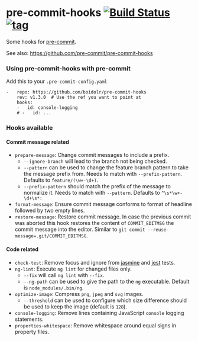 pre-commit-hooks [![Build Status](https://travis-ci.org/boidolr/pre-commit-hooks.svg?branch=master)](https://travis-ci.org/boidolr/pre-commit-hooks) [![tag](https://img.shields.io/github/v/tag/boidolr/pre-commit-hooks)](https://github.com/boidolr/pre-commit-hooks/tags)
================

Some hooks for [pre-commit](https://github.com/pre-commit/pre-commit).

See also: https://github.com/pre-commit/pre-commit-hooks


### Using pre-commit-hooks with pre-commit

Add this to your `.pre-commit-config.yaml`

    -   repo: https://github.com/boidolr/pre-commit-hooks
        rev: v1.3.0  # Use the ref you want to point at
        hooks:
        -   id: console-logging
        # -   id: ...


### Hooks available

#### Commit message related

- `prepare-message`: Change commit messages to include a prefix.
    - `--ignore-branch` will lead to the branch not being checked.
    - `--pattern` can be used to change the feature branch pattern to take the message prefix from.
        Needs to match with `--prefix-pattern`. Defaults to `feature/(\w+-\d+)`.
    - `--prefix-pattern` should match the prefix of the message to normalize it.
        Needs to match with `--pattern`. Defaults to `^\s*\w+-\d+\s*:`
- `format-message`: Ensure commit message conforms to format of headline followed by two empty lines.
- `restore-message`: Restore commit message.
    In case the previous commit was aborted this hook restores the content of `COMMIT_EDITMSG` the commit message into the editor.
    Similar to `git commit --reuse-message=.git/COMMIT_EDITMSG`.

#### Code related

- `check-test`: Remove focus and ignore from [jasmine](https://jasmine.github.io/) and [jest](https://jestjs.io/) tests.
- `ng-lint`: Execute `ng lint` for changed files only.
    - `--fix` will call `ng lint` with `--fix`.
    - `--ng-path` can be used to give the path to the `ng` executable. Default is `node_modules/.bin/ng`.
- `optimize-image`: Compress `png`, `jpeg` and `svg` images.
    - `--threshold` can be used to configure which size difference should be used to keep the image (default is `128`).
- `console-logging`: Remove lines containing JavaScript `console` logging statements.
- `properties-whitespace`: Remove whitespace around equal signs in property files.
